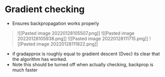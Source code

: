 # Gradient checking
- Ensures backpropagation works properly
>![[Pasted image 20220128105507.png]]
>![[Pasted image 20220128105938.png]]
>![[Pasted image 20220128111715.png]]
>![[Pasted image 20220128111822.png]]
- if gradapprox is roughly equal to gradient descent (Dvec) its clear that the algorithm has worked.
- Note this should be turned off when actually checking, backprop is much faster